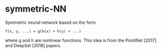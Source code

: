 # symmetric-NN

Symmetric neural network based on the form

    f(x, y, ...) = g(h(x) + h(y) + ...)

where g and h are nonlinear functions.  This idea is from the PointNet [2017] and DeepSet [2018] papers.
